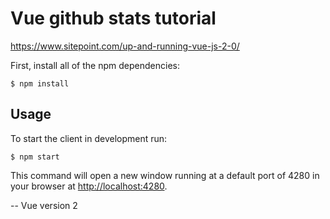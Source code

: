 # Vue github stats tutorial
https://www.sitepoint.com/up-and-running-vue-js-2-0/

First, install all of the npm dependencies:

    $ npm install

## Usage
To start the client in development run:

    $ npm start

This command will open a new window running at a default port of 4280 in your browser at
[http://localhost:4280](http://localhost:4280/).

-- Vue version 2
